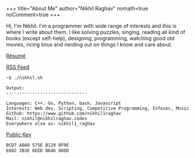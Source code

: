 +++
title="About Me"
author="Nikhil Raghav"
nomath=true
noComment=true
+++

Hi, I'm Nikhil. I'm a programmer with wide range of interests and this is where I write about them. I like solving puzzles, singing, reading all kind of books (except self-help), designing, programming, watching good old movies, ricing linux and nerding out on things I know and care about.





[Résumé](/files/resume.pdf)



[RSS Feed](/index.xml)


```text
~$ ./nikhil.sh

Output:
-------------------------------

Languages: C++, Go, Python, bash, Javascript
Interests: Web dev, Scripting, Competitive Programming, Infosec, Music
Github: https://www.github.com/nikhil1raghav
Mail: nikhil@nikhilraghav.codes
Everywhere else as: nikhil1_raghav

```




[Public Key](/files/nikhil1raghav.key)






```bash
BCD7 A8A0 575E B129 0F0E
E602 2B3E 6EED B646 800D
```
